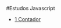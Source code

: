 #Estudos Javascript

<ul>
<li> <a href="https://github.com/Versart/Mini-Projetos-Javascript/tree/master/contador">1 Contador</a> </li>
</ul>


